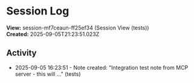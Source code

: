 # Session Log

**View:** session-mf7ceaun-ff25ef34 (Session View (tests))  
**Created:** 2025-09-05T21:23:51.023Z

## Activity

<!-- Activity entries will be added here as notes are created -->
- 2025-09-05 16:23:51 - Note created: "Integration test note from MCP server - this will ..." (tests)

